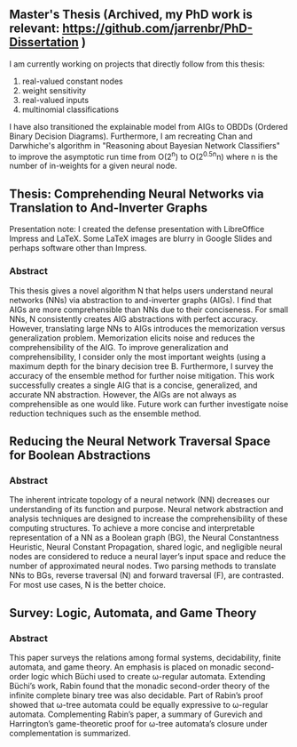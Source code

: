 ## Master's Thesis (Archived, my PhD work is relevant: https://github.com/jarrenbr/PhD-Dissertation )
I am currently working on projects that directly follow from this thesis: 
1) real-valued constant nodes
2) weight sensitivity
3) real-valued inputs
4) multinomial classifications

I have also transitioned the explainable model from AIGs to OBDDs (Ordered Binary Decision Diagrams). Furthermore, I am recreating Chan and Darwhiche's algorithm in "Reasoning about Bayesian Network Classifiers" to improve the asymptotic run time from O(2<sup>n</sup>) to O(2<sup>0.5n</sup>n) where n is the number of in-weights for a given neural node.

## Thesis: Comprehending Neural Networks via Translation to And-Inverter Graphs

Presentation note: I created the defense presentation with LibreOffice Impress and LaTeX. Some LaTeX images are blurry in Google Slides and perhaps software other than Impress.

### Abstract
This thesis gives a novel algorithm N that helps users understand neural networks (NNs) via abstraction to and-inverter graphs (AIGs). I find that AIGs are more comprehensible than NNs due to their conciseness. For small NNs, N consistently creates AIG abstractions with perfect accuracy. However, translating large NNs to AIGs introduces the memorization versus generalization problem. Memorization elicits noise and reduces the comprehensibility of the AIG. To improve generalization and comprehensibility, I consider only the most important weights (using a maximum depth for the binary decision tree B. Furthermore, I survey the accuracy of the ensemble method for further noise mitigation. This work successfully creates a single AIG that is a concise, generalized, and accurate NN abstraction. However, the AIGs are not always as comprehensible as one would like. Future work can further investigate noise reduction techniques such as the ensemble method.

## Reducing the Neural Network Traversal Space for Boolean Abstractions
### Abstract
The inherent intricate topology of a neural network (NN) decreases our understanding of its function and purpose. Neural network abstraction and analysis techniques are designed to increase the comprehensibility of these computing structures. To achieve a more concise and interpretable representation of a NN as a Boolean graph (BG), the Neural Constantness Heuristic, Neural Constant Propagation, shared logic, and negligible neural nodes are considered to reduce a neural layer’s input space and reduce the number of approximated neural nodes. Two parsing methods to translate NNs to BGs, reverse traversal (N) and forward traversal (F), are contrasted. For most use cases, N is the better choice.

## Survey: Logic, Automata, and Game Theory

### Abstract
This paper surveys the relations among formal systems, decidability, finite automata, and game theory. An emphasis is placed on monadic second-order logic which Büchi used to create ω-regular automata. Extending Büchi’s work, Rabin found that the monadic second-order theory of the infinite complete binary tree was also decidable. Part of Rabin’s proof showed that ω-tree automata could be equally expressive to ω-regular automata. Complementing Rabin’s paper, a summary of Gurevich and Harrington’s game-theoretic proof for ω-tree automata’s closure under complementation is summarized.

